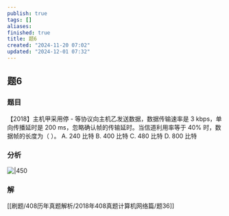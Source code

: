 ```yaml
---
publish: true
tags: []
aliases: 
finished: true
title: 题6
created: "2024-11-20 07:02"
updated: "2024-12-01 07:32"
---
```

## 题6
### 题目
【2018】主机甲采用停 - 等协议向主机乙发送数据，数据传输速率是 3 kbps，单向传播延时是 200 ms，忽略确认帧的传输延时。当信道利用率等于 40% 时，数据帧的长度为（ ）。
A. 240 比特
B. 400 比特
C. 480 比特
D. 800 比特
### 分析
![|450](https://img.hwenyi.tech/202412011541703.webp)
### 解
[[刷题/408历年真题解析/2018年408真题计算机网络篇/题36]]
